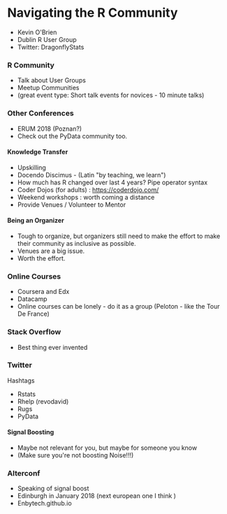 Navigating the R Community
===================

* Kevin O'Brien
* Dublin R User Group
* Twitter: DragonflyStats

### R Community
* Talk about User Groups 
* Meetup Communities
* (great event type: Short talk events for novices - 10 minute talks)

### Other Conferences
* ERUM 2018 (Poznan?)
* Check out the PyData community too.

#### Knowledge Transfer
* Upskilling
* Docendo Discimus - (Latin "by teaching, we learn") 
* How much has R changed over last 4 years? Pipe operator syntax
* Coder Dojos (for adults) :  https://coderdojo.com/
* Weekend workshops : worth coming a distance 
* Provide Venues / Volunteer to Mentor

#### Being an Organizer

* Tough to organize, but organizers still need to make the
effort to make their community as inclusive as possible.
* Venues are a big issue.
* Worth the effort.

### Online Courses
* Coursera and Edx
* Datacamp
* Online courses can be lonely - do it as a group (Peloton - like the Tour De France)

### Stack Overflow

* Best thing ever invented

### Twitter
Hashtags
* Rstats
* Rhelp (revodavid)
* Rugs
* PyData

#### Signal Boosting
* Maybe not relevant for you, but maybe for someone you know
* (Make sure you're not boosting Noise!!!)

### Alterconf
* Speaking of signal boost
* Edinburgh in January 2018 (next european one I think )
* Enbytech.github.io
